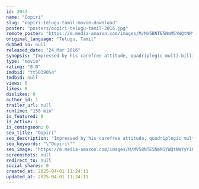```yaml
---
id: 2043
name: "Oopiri"
slug: "oopiri-telugu-tamil-movie-download"
poster: "posters/oopiri-telugu-tamil-2016.jpg"
remote_poster: "https://m.media-amazon.com/images/M/MV5BNTE5NmM5YWQtNWYyYi00OWE5LTg3ZmItYmVjMDc3OTJiOTBlXkEyXkFqcGc@._V1_SX300.jpg"
original_language: "Telugu, Tamil"
dubbed_in: null
released_date: "24 Mar 2016"
synopsis: "Impressed by his carefree attitude, quadriplegic multi-billionaire Vikram hires a convict out on parole as his caretaker. What follows is a string of life lessons they learn from each other."
type: "movie"
rating: "8.0"
imdbid: "tt5039054"
tmdbid: null
views: 0
likes: 0
dislikes: 0
author_id: 1
trailer_url: null
runtime: "158 min"
is_featured: 0
is_active: 1
is_comingsoon: 0
seo_title: "Oopiri"
seo_description: "Impressed by his carefree attitude, quadriplegic multi-billionaire Vikram hires a convict out on parole as his caretaker. What follows is a string of life lessons they learn from each other."
seo_keywords: "\"Oopiri\""
seo_image: "https://m.media-amazon.com/images/M/MV5BNTE5NmM5YWQtNWYyYi00OWE5LTg3ZmItYmVjMDc3OTJiOTBlXkEyXkFqcGc@._V1_SX300.jpg"
screenshots: null
redirect_to: null
social_shares: 0
created_at: 2025-04-01 11:24:11
updated_at: 2025-04-01 11:24:11
---
```


